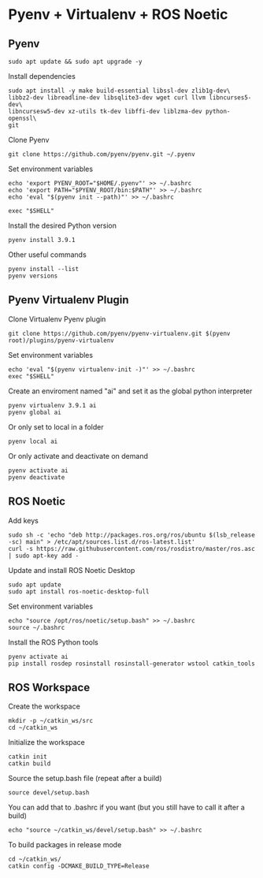 # Pyenv + Virtualenv + ROS Noetic

## Pyenv


    sudo apt update && sudo apt upgrade -y

Install dependencies

    sudo apt install -y make build-essential libssl-dev zlib1g-dev\
    libbz2-dev libreadline-dev libsqlite3-dev wget curl llvm libncurses5-dev\
    libncursesw5-dev xz-utils tk-dev libffi-dev liblzma-dev python-openssl\
    git

Clone Pyenv

    git clone https://github.com/pyenv/pyenv.git ~/.pyenv

Set environment variables

    echo 'export PYENV_ROOT="$HOME/.pyenv"' >> ~/.bashrc
    echo 'export PATH="$PYENV_ROOT/bin:$PATH"' >> ~/.bashrc
    echo 'eval "$(pyenv init --path)"' >> ~/.bashrc

    exec "$SHELL"
    
Install the desired Python version
    
    pyenv install 3.9.1


Other useful commands

    pyenv install --list
    pyenv versions


## Pyenv Virtualenv Plugin

Clone Virtualenv Pyenv plugin

    git clone https://github.com/pyenv/pyenv-virtualenv.git $(pyenv root)/plugins/pyenv-virtualenv

Set environment variables

    echo 'eval "$(pyenv virtualenv-init -)"' >> ~/.bashrc
    exec "$SHELL"

Create an enviroment named "ai" and set it as the global python interpreter

    pyenv virtualenv 3.9.1 ai
    pyenv global ai

Or only set to local in a folder

    pyenv local ai

Or only activate and deactivate on demand

    pyenv activate ai
    pyenv deactivate


## ROS Noetic

Add keys

    sudo sh -c 'echo "deb http://packages.ros.org/ros/ubuntu $(lsb_release -sc) main" > /etc/apt/sources.list.d/ros-latest.list'
    curl -s https://raw.githubusercontent.com/ros/rosdistro/master/ros.asc | sudo apt-key add -

Update and install ROS Noetic Desktop

    sudo apt update
    sudo apt install ros-noetic-desktop-full

Set environment variables

    echo "source /opt/ros/noetic/setup.bash" >> ~/.bashrc
    source ~/.bashrc

Install the ROS Python tools

    pyenv activate ai
    pip install rosdep rosinstall rosinstall-generator wstool catkin_tools


## ROS Workspace

Create the workspace

    mkdir -p ~/catkin_ws/src
    cd ~/catkin_ws

Initialize the workspace

    catkin init
    catkin build
  
Source the setup.bash file (repeat after a build)

    source devel/setup.bash

You can add that to .bashrc if you want (but you still have to call it after a build)

    echo "source ~/catkin_ws/devel/setup.bash" >> ~/.bashrc

To build packages in release mode

    cd ~/catkin_ws/
    catkin config -DCMAKE_BUILD_TYPE=Release

